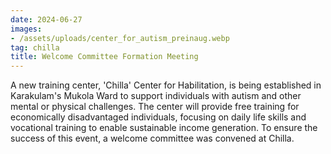 ```yaml
---
date: 2024-06-27
images:
- /assets/uploads/center_for_autism_preinaug.webp
tag: chilla
title: Welcome Committee Formation Meeting
---
```

A new training center, 'Chilla' Center for Habilitation, is being established in Karakulam's Mukola Ward to support individuals with autism and other mental or physical challenges. The center will provide free training for economically disadvantaged individuals, focusing on daily life skills and vocational training to enable sustainable income generation. To ensure the success of this event, a welcome committee was convened at Chilla.